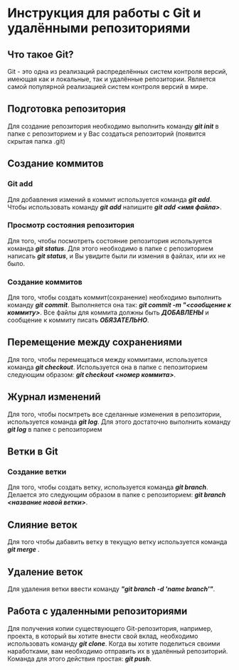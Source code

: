 # Инструкция для работы с Git и удалёнными репозиториями

## Что такое Git?
Git - это одна из реализаций распределённых систем контроля версий, имеющая как и локальные, так и удалённые репозитории. Является самой популярной реализацией систем контроля версий в мире.
## Подготовка репозитория
Для создание репозитория необходимо выполнить команду _**git init**_  в папке с репозиторием и у Вас создаться репозиторий (появится скрытая папка .git)

## Создание коммитов

### Git add
Для добавления измений в коммит используется команда _**git add**_. Чтобы использовать команду _**git add**_ напишите _**git add <имя файла>**_.

### Просмотр состояния репозитория
Для того, чтобы посмотреть состояние репозитория используется команда _**git status**_. Для этого необходимо в папке с репозиторием написать _**git status**_, и Вы увидите были ли измения в файлах, или их не было.

### Создание коммитов
Для того, чтобы создать коммит(сохранение) необходимо выполнить команду _**git commit**_. Выполняется она так: _**git commit -m "<сообщение к коммиту>**_. Все файлы для коммита должны быть ***ДОБАВЛЕНЫ*** и сообщение к коммиту писать ***ОБЯЗАТЕЛЬНО***.

## Перемещение между сохранениями
Для того, чтобы перемещаться между коммитами, используется команда _**git checkout**_. Используется она в папке с пепозиторием следующим образом: _**git checkout <номер коммита>**_.

## Журнал изменений
Для того, чтобы посмтреть все сделанные изменения в репозитории, используется команда _**git log**_. Для этого достаточно выполнить команду _**git log**_ в папке с репозиторием

## Ветки в Git

### Создание ветки

Для того, чтобы создать ветку, используется команда _**git branch**_. Делается это следующим образом в папке с репозиторием: _**git branch <название новой ветки>**_.

## Слияние веток

Для того чтобы дабавить ветку в текущую ветку используется команда _**git merge <name branch>**_.

## Удаление веток
Для удаления ветки ввести команду _**"git branch -d 'name branch'"**_.

## Работа с удаленными репозиториями
Для получения копии существующего Git-репозитория, например, проекта, в который вы хотите внести свой вклад, необходимо использовать команду _**git clone**_. Когда вы хотите поделиться своими наработками, вам необходимо отправить их в удалённый репозиторий. Команда для этого действия простая: _**git push**_.
